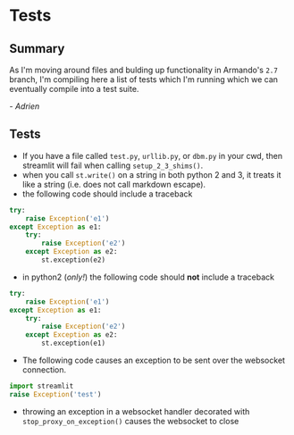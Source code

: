 # Tests

## Summary

As I'm moving around files and bulding up functionality in Armando's `2.7` branch, I'm compiling here a list of tests which I'm running which we can eventually compile into a test suite.

*- Adrien*

## Tests

- If you have a file called `test.py`, `urllib.py`, or `dbm.py` in your cwd, then streamlit will fail when calling `setup_2_3_shims()`.
- when you call `st.write()` on a string in both python 2 and 3, it treats it like a string (i.e. does not call markdown escape).
- the following code should include a traceback
```python
try:
    raise Exception('e1')
except Exception as e1:
    try:
        raise Exception('e2')
    except Exception as e2:
        st.exception(e2)
```
- in python2 (_only!_) the following code should **not** include a traceback
```python
try:
    raise Exception('e1')
except Exception as e1:
    try:
        raise Exception('e2')
    except Exception as e2:
        st.exception(e1)
```
- The following code causes an exception to be sent over the websocket connection.
```python
import streamlit
raise Exception('test')
```
- throwing an exception in a websocket handler decorated with `stop_proxy_on_exception()` causes the websocket to close
